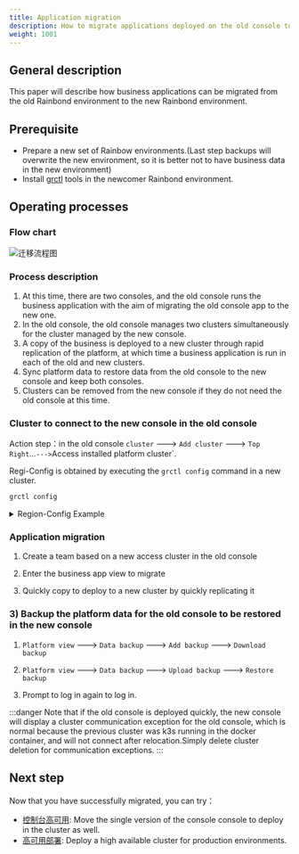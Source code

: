 ```yaml
---
title: Application migration
description: How to migrate applications deployed on the old console to the new console
weight: 1001
---
```


## General description

This paper will describe how business applications can be migrated from the old Rainbond environment to the new Rainbond environment.

## Prerequisite

- Prepare a new set of Rainbow environments.(Last step backups will overwrite the new environment, so it is better not to have business data in the new environment)
- Install [grctl](/docs/ops-guide/tools/grctl) tools in the newcomer Rainbond environment.

## Operating processes

### Flow chart

<img src="https://static.goodrain.com/docs/remove.jpg" title="迁移流程图"/>

### Process description

1. At this time, there are two consoles, and the old console runs the business application with the aim of migrating the old console app to the new one.
2. In the old console, the old console manages two clusters simultaneously for the cluster managed by the new console.
3. A copy of the business is deployed to a new cluster through rapid replication of the platform, at which time a business application is run in each of the old and new clusters.
4. Sync platform data to restore data from the old console to the new console and keep both consoles.
5. Clusters can be removed from the new console if they do not need the old console at this time.

### Cluster to connect to the new console in the old console

Action step：in the old console `cluster` ---> `Add cluster` ---> `Top Right`...`--->`Access installed platform cluster\`.

Regi-Config is obtained by executing the `grctl config` command in a new cluster.

```bash
grctl config
```

<details>
  <summary> Region-Config Example </summary>
  <div>

```
apiAddress: https://xxx:8443
ca.pem: |
  -----BEGIN CERTIFICATE-----
  MIIFuTCCA6GgAwIBAgICB+MwDQYJKoZIhvcNAQELBQAwbTELMAkGA1UEBhMCQ04x
  EDAOBgNVBAgTB0JlaWppbmcxEDAOBgNVBAcTB0JlaWppbmcxEDAOBgNVBAkTB0Jl
  aWppbmcxDzANBgNVBBETBjAwMDAwMDEXMBUGA1UEChMOR29vZHJhaW4sIElOQy4w
  IBcNMjMwNjA4MDYzODU0WhgPMjEyMjA2MDgwNjM4NTRaMG0xCzAJBgNVBAYTAkNO
  MRAwDgYDVQQIEwdCZWlqaW5nMRAwDgYDVQQHEwdCZWlqaW5nMRAwDgYDVQQJEwdC
  ZWlqaW5nMQ8wDQYDVQQREwYwMDAwMDAxFzAVBgNVBAoTDkdvb2RyYWluLCBJTkMu
  MIICIjANBgkqhkiG9w0BAQEFAAOCAg8AMIICCgKCAgEAy9gZohHTqnEgoRHISADh
  qm7F76azcvDzx/yFxOzz8bLf8LQZvKPmdl5lZMKeLTYB9MksUoiy8OtAlcbWA4tl
  1nrwx1kHzZxoyKGYrroxS+J+6UyJOUO+z4L5hzb7B0p5EqTSodeeNQSsJj22tbb9
  PXglA5U5zhrpRAPcmbDH3wCCxofZ5YE5jcBmzsBLSDvpk2Q/v5C7CUbtOfXqK6bQ
  nX1X+Kar8GDuR400aL+Kl3h3KSuzSoY7zb3VpQ1UCw/2CWouhmdD/c8Br0W5oZmk
  uKyeptd3vmE/AXpDDJ1418Oq3SmKD7lRhSMiJICvoWnmJIbQLQduYOezRxZL5IOK
  IQjt8Ywp3i+JypimpELAMgJJQOo6/j7NBAdv6nlBfZG/eeZWLBYr4HqwY4V+0exB
  jbbjmVfzy+ffQI3E+DdvSeaElmCY4YqpHHu8+MoHxlfXIDziBWe+yDJg86iYodI+
  3lLck+5sNyaIdFTxWcc3VxB23PGqxuXI1oSe/X+HyDSdrBMCqQgvwoIKYtFKwNsB
  cFFFgLmVDeixjihNdC6/KHDUU7q/q42gJlMcuGe3LlYfYARCtzS1dzf87MqGyq3n
  NM1YhFZefoo5FOK6etQKo51yoOVUQmtQfv3w97X45mN8oVgg3yNorlMT2e3OKuOe
  W09YGrWdkTzPCPZc9mEqVYnrHOSgOU0YmONsbRtaf8bF4vVu77Hqpya9kg4u1FuZ
  O5Kzl4/uuYzCj9Xz3Bt/7hk7PW3h7fjxwxYIEVp7z1f0+jEn0m+HEX6gxdpfId8M
  MFDWGyDtcVFuCvT4VEoXHi613cPr0Bmuy4U/JxlPzx8pXg4nI9ijdyMlNVNr40if
  aDFfvlq49DWMpV8Roep8q0+6bfAfXUPTTiad22wUre7hKbbDj0EZSJMTUnhD5t9g
  0il1sCRt7cGd3Zg7zzXHwhGbRI/H2kQLFnwouIA=
  -----END CERTIFICATE-----
client.key.pem: |
  -----BEGIN RSA PRIVATE KEY-----
  MIIJKQIBAAKCAgEAwv+dOct3Xjnk3rDs1EPBL2FNhU+IuDn4kud3Pwb+yLVQUgRA
  QfYo6Y+TgrKiMkMVE/h5es3sz7qoEkmA/l9VSG32oZYBQZzdhYX3Xq3FWQajYGe2
  eCDjYk9rHFA9DooVgfqtvhPdLjZPGEQtQd7d/USedAOgmoup3YSvx7VhFHEQk5+F
  kSioPiyy3rgiTrta86Qey/3AU5hEKoYQ5xqdEKsO/IWYAts2NQWjhTb11CN20qrn
  vv7IYccK+bX72hdfbQsI8IZP2e+AQKUHfNrF3MrieFtPzOAk1mInU/V40fmxi3Rr
  HjQ5ic8HuvAxnRAncVQEPFjyYPGecZjHU2L8YUL/sShn3RAFArjYVbZpa8t954DX
  8OUSXOiztcl6dyv+ZEuBpagF8TqcrHkmh1/O9A7HJq3qOYtdYIP5UqHnS/HHKULj
  HMQv/jHpYyO22UMCggEBAOVjwD2ZEI4q5rBi5ThS53unsmnf+k8Eg8yiBAxGdbmW
  w3rGsEvQ5LwAi8cxh32LwgAcfIzwqVKXuDjGS2v/Tbjy9egHclHFNU9zifIhrb5L
  p1aCVxIKVSknUIXqTcikDb++3Sw6kYP7/ZhvtV6tl80uCssIBOPUQgOR0VQpZlQm
  7HgaTZP5VCuCa1zZWS4AJLivIEy3+z8PfIM0nXWw7MF4v3Bhja6te7mOBvyQd/GY
  QAmqYmygyIfdE7YqZzY2h+h/ebNZUNEUuoPtq8cliSA+I6L8uqphlqgfOITOE2lH
  ls13KiCPB8XxPUYFpkkW9wVRhbmwYMK6UdojXtyj10TjoTtzYLaREFcRRrBmpP/X
  zYBac19OJH3iP7lM9Uyc/c5Gh+DxwfKDZQKCAQArmqQ2Fq9b20HapmtxefoSv1S6
  pZtVOMqX81IXU3WZ8HWKrAB7pqGZzqXiRg16IKw8wsHaByxq2VDMHsMSnbUjQIHi
  qkymfAPatZJQbmJaCWWWwrFKXs3NVs8j2Kuf+u6VttYJkmOFNxpOmh554UdWiarJ
  /lPsaexoBZFlvhA+by4eNrBK25N1o9bkMpGRdHSFKRoOWo+0eLu5DKKzRpdxR2k/
  QNFzTwoNNaVBgLl06oDsqm2Q+5eylRLEaPOkixG4+9UuVmZvpUj1kuxi3WCMszFA
  ju3nBDPNodvgxsEIUWGVSPYwVxiM0QUDblaOOMJ8aQAI1EnMeHm3jRRGtfe0
  -----END RSA PRIVATE KEY-----
client.pem: |
  -----BEGIN CERTIFICATE-----
  MIIFtzCCA5+gAwIBAgICB+MwDQYJKoZIhvcNAQELBQAwbTELMAkGA1UEBhMCQ04x
  EDAOBgNVBAgTB0JlaWppbmcxEDAOBgNVBAcTB0JlaWppbmcxEDAOBgNVBAkTB0Jl
  aWppbmcxDzANBgNVBBETBjAwMDAwMDEXMBUGA1UEChMOR29vZHJhaW4sIElOQy4w
  IBcNMjMwNjA4MDYzODU4WhgPMjEyMjA2MDgwNjM4NThaMG0xCzAJBgNVBAYTAkNO
  MRAwDgYDVQQIEwdCZWlqaW5nMRAwDgYDVQQHEwdCZWlqaW5nMRAwDgYDVQQJEwdC
  ZWlqaW5nMQ8wDQYDVQQREwYwMDAwMDAxFzAVBgNVBAoTDkdvb2RyYWluLCBJTkMu
  MIICIjANBgkqhkiG9w0BAQEFAAOCAg8AMIICCgKCAgEAwv+dOct3Xjnk3rDs1EPB
  L2FNhU+IuDn4kud3Pwb+yLVQUgRAQfYo6Y+TgrKiMkMVE/h5es3sz7qoEkmA/l9V
  SG32oZYBQZzdhYX3Xq3FWQajYGe2eCDjYk9rHFA9DooVgfqtvhPdLjZPGEQtQd7d
  /USedAOgmoup3YSvx7VhFHEQk5+FkSioPiyy3rgiTrta86Qey/3AU5hEKoYQ5xqd
  EKsO/IWYAts2NQWjhTb11CN20qrnvv7IYccK+bX72hdfbQsI8IZP2e+AQKUHfNrF
  G6qZ4HkquOqdcy5k9Qzan4s56In/L1xXOJOS5mLBCXDCcPK+iloWOPE0+nyk9eJm
  MInHCgy8WvB9tzV0nqQjk07BTgGYctuo/pWb7tZKHc3Vc+wV3jKAEWkXhlQWP3Uv
  NRG9PyuMLQB78JQ4N/1vfTOnXBbjw3+nDHNVwKBm7e02j33AE92tuHZhPvKz0CbE
  Djiypyck6EYUSlNqWzuaK5o4lTBKBfERkOUHVHiEY2DkhvCjPwb+gMgkfYRAuZVJ
  y2wd7TMXzMJiTcqQLzTCX2Adph1In9qBRcIb
  -----END CERTIFICATE-----
defaultDomainSuffix: xxx
defaultTCPHost: xxx
websocketAddress: ws://xxx:6060
```

  </div>
</details>

### Application migration

1. Create a team based on a new access cluster in the old console

2. Enter the business app view to migrate

3. Quickly copy to deploy to a new cluster by quickly replicating it

### 3) Backup the platform data for the old console to be restored in the new console

1. `Platform view` ---> `Data backup` ---> `Add backup` ---> `Download backup`

2. `Platform view` ---> `Data backup` ---> `Upload backup` ---> `Restore backup`

3. Prompt to log in again to log in.

:::danger
Note that if the old console is deployed quickly, the new console will display a cluster communication exception for the old console, which is normal because the previous cluster was k3s running in the docker container, and will not connect after relocation.Simply delete cluster deletion for communication exceptions.
:::

## Next step

Now that you have successfully migrated, you can try：

- [控制台高可用](/docs/installation/install-with-ui/console-recover): Move the single version of the console console to deploy in the cluster as well.
- [高可用部署](/docs/installation/install-with-ui/ha): Deploy a high available cluster for production environments.
